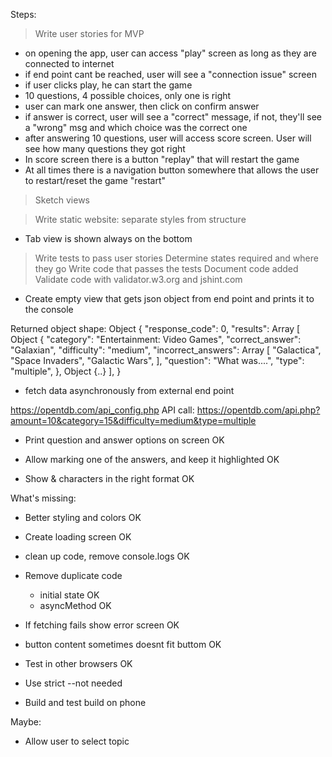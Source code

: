 Steps:
> Write user stories for MVP
- on opening the app, user can access "play" screen as long as they are connected to internet
- if end point cant be reached, user will see a "connection issue" screen
- if user clicks play, he can start the game
- 10 questions, 4 possible choices, only one is right
- user can mark one answer, then click on confirm answer
- if answer is correct, user will see a "correct" message, if not, they'll see a "wrong" msg and which choice was the correct one
- after answering 10 questions, user will access score screen. User will see how many questions they got right
- In score screen there is a button "replay" that will restart the game
- At all times there is a navigation button somewhere that allows the user to restart/reset the game "restart"

> Sketch views
 

> Write static website: separate styles from structure
- Tab view is shown always on the bottom

> Write tests to pass user stories
> Determine states required and where they go
> Write code that passes the tests
> Document code added
> Validate code with validator.w3.org and jshint.com

- Create empty view that gets json object from end point and prints it to the console

Returned object shape:
Object {
    "response_code": 0,
    "results": Array [
        Object {
            "category": "Entertainment: Video Games",
            "correct_answer": "Galaxian",
            "difficulty": "medium",
            "incorrect_answers": Array [
                "Galactica",
                "Space Invaders",
                "Galactic Wars",
            ],
            "question": "What was....",
            "type": "multiple",
        },
        Object {..}
    ],
}

- fetch data asynchronously from external end point

https://opentdb.com/api_config.php
API call: https://opentdb.com/api.php?amount=10&category=15&difficulty=medium&type=multiple

- Print question and answer options on screen OK
- Allow marking one of the answers, and keep it highlighted OK

- Show & characters in the right format OK

What's missing:

- Better styling and colors OK

- Create loading screen OK
- clean up code, remove console.logs OK
- Remove duplicate code
    - initial state OK
    - asyncMethod OK
- If fetching fails show error screen OK
- button content sometimes doesnt fit buttom OK
- Test in other browsers OK
- Use strict --not needed
- Build and test build on phone

Maybe:
- Allow user to select topic 
